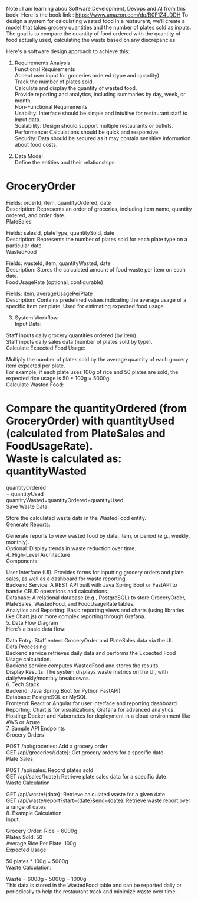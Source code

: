 Note : I am learning abou Software Development, Devops and AI from this book. Here is the book link : https://www.amazon.com/dp/B0F1Z4LDDH 
To design a system for calculating wasted food in a restaurant, we’ll create a model that takes grocery quantities and the number of plates sold as inputs. The goal is to compare the quantity of food ordered with the quantity of food actually used, calculating the waste based on any discrepancies. <br/>

Here's a software design approach to achieve this: <br/>

1. Requirements Analysis <br/>
Functional Requirements <br/>
Accept user input for groceries ordered (type and quantity). <br/>
Track the number of plates sold. <br/>
Calculate and display the quantity of wasted food. <br/>
Provide reporting and analytics, including summaries by day, week, or month. <br/>
Non-Functional Requirements <br/>
Usability: Interface should be simple and intuitive for restaurant staff to input data. <br/>
Scalability: Design should support multiple restaurants or outlets. <br/>
Performance: Calculations should be quick and responsive. <br/>
Security: Data should be secured as it may contain sensitive information about food costs. <br/>

2. Data Model <br/>
Define the entities and their relationships. <br/>

# GroceryOrder <br/>

Fields: orderId, item, quantityOrdered, date <br/>
Description: Represents an order of groceries, including item name, quantity ordered, and order date. <br/>
PlateSales <br/>

Fields: salesId, plateType, quantitySold, date <br/>
Description: Represents the number of plates sold for each plate type on a particular date. <br/>
WastedFood <br/>

Fields: wasteId, item, quantityWasted, date <br/>
Description: Stores the calculated amount of food waste per item on each date. <br/>
FoodUsageRate (optional, configurable) <br/>

Fields: item, averageUsagePerPlate <br/>
Description: Contains predefined values indicating the average usage of a specific item per plate. Used for estimating expected food usage. <br/>

3. System Workflow <br/>
Input Data: <br/>

Staff inputs daily grocery quantities ordered (by item). <br/>
Staff inputs daily sales data (number of plates sold by type). <br/>
Calculate Expected Food Usage: <br/>

Multiply the number of plates sold by the average quantity of each grocery item expected per plate. <br/>
For example, if each plate uses 100g of rice and 50 plates are sold, the expected rice usage is 50 * 100g = 5000g. <br/>
Calculate Wasted Food: <br/>

Compare the quantityOrdered (from GroceryOrder) with quantityUsed (calculated from PlateSales and FoodUsageRate). <br/>
Waste is calculated as: <br/>
quantityWasted <br/>
=
quantityOrdered <br/>
−
quantityUsed <br/>
quantityWasted=quantityOrdered−quantityUsed <br/>
Save Waste Data:

Store the calculated waste data in the WastedFood entity. <br/>
Generate Reports: <br/>

Generate reports to view wasted food by date, item, or period (e.g., weekly, monthly). <br/>
Optional: Display trends in waste reduction over time. <br/>
4. High-Level Architecture <br/>
Components: <br/>

User Interface (UI): Provides forms for inputting grocery orders and plate sales, as well as a dashboard for waste reporting. <br/>
Backend Service: A REST API built with Java Spring Boot or FastAPI to handle CRUD operations and calculations. <br/>
Database: A relational database (e.g., PostgreSQL) to store GroceryOrder, PlateSales, WastedFood, and FoodUsageRate tables. <br/>
Analytics and Reporting: Basic reporting views and charts (using libraries like Chart.js) or more complex reporting through Grafana. <br/>
5. Data Flow Diagram <br/>
Here’s a basic data flow: <br/>

Data Entry: Staff enters GroceryOrder and PlateSales data via the UI. <br/>
Data Processing: <br/>
Backend service retrieves daily data and performs the Expected Food Usage calculation.<br/>
Backend service computes WastedFood and stores the results. <br/>
Display Results: The system displays waste metrics on the UI, with daily/weekly/monthly breakdowns. <br/>
6. Tech Stack <br/>
Backend: Java Spring Boot (or Python FastAPI) <br/>
Database: PostgreSQL or MySQL <br/>
Frontend: React or Angular for user interface and reporting dashboard <br/>
Reporting: Chart.js for visualizations, Grafana for advanced analytics <br/>
Hosting: Docker and Kubernetes for deployment in a cloud environment like AWS or Azure <br/>
7. Sample API Endpoints <br/>
Grocery Orders <br/>

POST /api/groceries: Add a grocery order <br/>
GET /api/groceries/{date}: Get grocery orders for a specific date <br/>
Plate Sales <br/>

POST /api/sales: Record plates sold <br/>
GET /api/sales/{date}: Retrieve plate sales data for a specific date <br/>
Waste Calculation <br/>

GET /api/waste/{date}: Retrieve calculated waste for a given date <br/>
GET /api/waste/report?start={date}&end={date}: Retrieve waste report over a range of dates <br/>
8. Example Calculation <br/>
Input:

Grocery Order: Rice = 6000g <br/>
Plates Sold: 50 <br/>
Average Rice Per Plate: 100g <br/>
Expected Usage: <br/>

50 plates * 100g = 5000g <br/>
Waste Calculation: <br/>

Waste = 6000g - 5000g = 1000g <br/>
This data is stored in the WastedFood table and can be reported daily or periodically to help the restaurant track and minimize waste over time. <br/>
